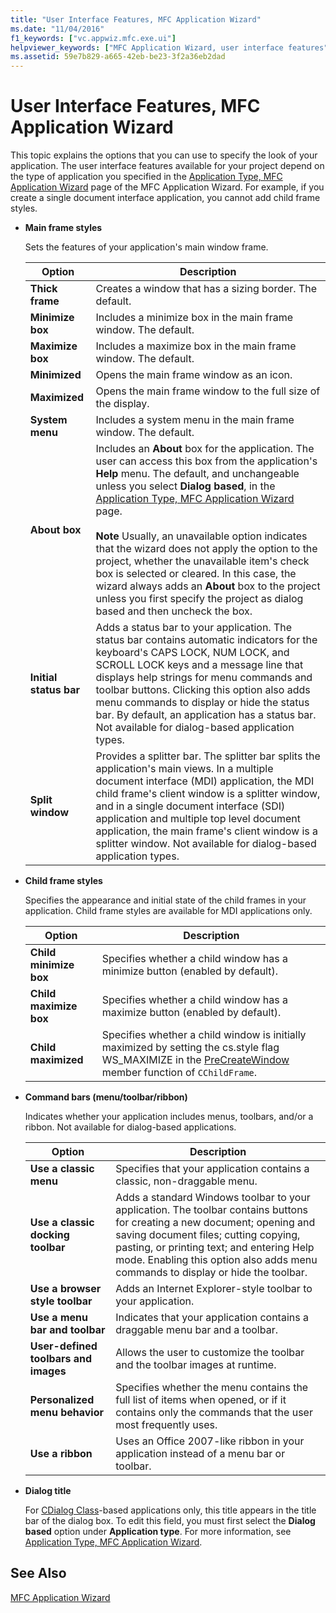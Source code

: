 ```yaml
---
title: "User Interface Features, MFC Application Wizard"
ms.date: "11/04/2016"
f1_keywords: ["vc.appwiz.mfc.exe.ui"]
helpviewer_keywords: ["MFC Application Wizard, user interface features"]
ms.assetid: 59e7b829-a665-42eb-be23-3f2a36eb2dad
---
```

# User Interface Features, MFC Application Wizard

This topic explains the options that you can use to specify the look of your application. The user interface features available for your project depend on the type of application you specified in the [Application Type, MFC Application Wizard](../../mfc/reference/application-type-mfc-application-wizard.md) page of the MFC Application Wizard. For example, if you create a single document interface application, you cannot add child frame styles.

- **Main frame styles**

   Sets the features of your application's main window frame.

   |Option|Description|
   |------------|-----------------|
   |**Thick frame**|Creates a window that has a sizing border. The default.|
   |**Minimize box**|Includes a minimize box in the main frame window. The default.|
   |**Maximize box**|Includes a maximize box in the main frame window. The default.|
   |**Minimized**|Opens the main frame window as an icon.|
   |**Maximized**|Opens the main frame window to the full size of the display.|
   |**System menu**|Includes a system menu in the main frame window. The default.|
   |**About box**|Includes an **About** box for the application. The user can access this box from the application's **Help** menu. The default, and unchangeable unless you select **Dialog based**, in the [Application Type, MFC Application Wizard](../../mfc/reference/application-type-mfc-application-wizard.md) page.<br /><br /> **Note** Usually, an unavailable option indicates that the wizard does not apply the option to the project, whether the unavailable item's check box is selected or cleared. In this case, the wizard always adds an **About** box to the project unless you first specify the project as dialog based and then uncheck the box.|
   |**Initial status bar**|Adds a status bar to your application. The status bar contains automatic indicators for the keyboard's CAPS LOCK, NUM LOCK, and SCROLL LOCK keys and a message line that displays help strings for menu commands and toolbar buttons. Clicking this option also adds menu commands to display or hide the status bar. By default, an application has a status bar. Not available for dialog-based application types.|
   |**Split window**|Provides a splitter bar. The splitter bar splits the application's main views. In a multiple document interface (MDI) application, the MDI child frame's client window is a splitter window, and in a single document interface (SDI) application and multiple top level document application, the main frame's client window is a splitter window. Not available for dialog-based application types.|

- **Child frame styles**

   Specifies the appearance and initial state of the child frames in your application. Child frame styles are available for MDI applications only.

   |Option|Description|
   |------------|-----------------|
   |**Child minimize box**|Specifies whether a child window has a minimize button (enabled by default).|
   |**Child maximize box**|Specifies whether a child window has a maximize button (enabled by default).|
   |**Child maximized**|Specifies whether a child window is initially maximized by setting the cs.style flag WS_MAXIMIZE in the [PreCreateWindow](../../mfc/reference/cwnd-class.md#precreatewindow) member function of `CChildFrame`.|

- **Command bars (menu/toolbar/ribbon)**

   Indicates whether your application includes menus, toolbars, and/or a ribbon. Not available for dialog-based applications.

   |Option|Description|
   |------------|-----------------|
   |**Use a classic menu**|Specifies that your application contains a classic, non-draggable menu.|
   |**Use a classic docking toolbar**|Adds a standard Windows toolbar to your application. The toolbar contains buttons for creating a new document; opening and saving document files; cutting copying, pasting, or printing text; and entering Help mode. Enabling this option also adds menu commands to display or hide the toolbar.|
   |**Use a browser style toolbar**|Adds an Internet Explorer-style toolbar to your application.|
   |**Use a menu bar and toolbar**|Indicates that your application contains a draggable menu bar and a toolbar.|
   |**User-defined toolbars and images**|Allows the user to customize the toolbar and the toolbar images at runtime.|
   |**Personalized menu behavior**|Specifies whether the menu contains the full list of items when opened, or if it contains only the commands that the user most frequently uses.|
   |**Use a ribbon**|Uses an Office 2007-like ribbon in your application instead of a menu bar or toolbar.|

- **Dialog title**

   For [CDialog Class](../../mfc/reference/cdialog-class.md)-based applications only, this title appears in the title bar of the dialog box. To edit this field, you must first select the **Dialog based** option under **Application type**. For more information, see [Application Type, MFC Application Wizard](../../mfc/reference/application-type-mfc-application-wizard.md).

## See Also

[MFC Application Wizard](../../mfc/reference/mfc-application-wizard.md)

